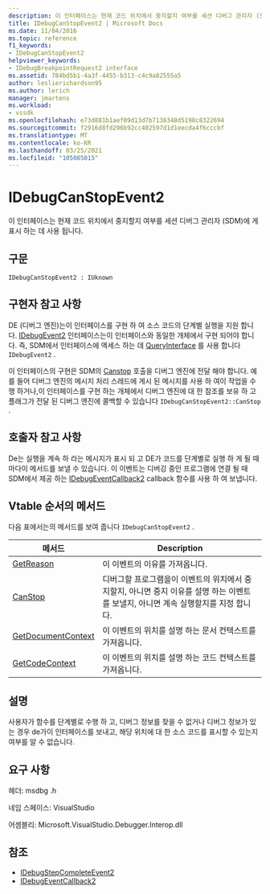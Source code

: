 ```yaml
---
description: 이 인터페이스는 현재 코드 위치에서 중지할지 여부를 세션 디버그 관리자 (SDM)에 게 표시 하는 데 사용 됩니다.
title: IDebugCanStopEvent2 | Microsoft Docs
ms.date: 11/04/2016
ms.topic: reference
f1_keywords:
- IDebugCanStopEvent2
helpviewer_keywords:
- IDebugBreakpointRequest2 interface
ms.assetid: 784bd5b1-4a3f-4455-b313-c4c9a82555a5
author: leslierichardson95
ms.author: lerich
manager: jmartens
ms.workload:
- vssdk
ms.openlocfilehash: e73d881b1aef09d13d7b7138348d5198c8322694
ms.sourcegitcommit: f2916d8fd296b92cc402597d1d1eecda4f6cccbf
ms.translationtype: MT
ms.contentlocale: ko-KR
ms.lasthandoff: 03/25/2021
ms.locfileid: "105085015"
---
```

# <a name="idebugcanstopevent2"></a>IDebugCanStopEvent2
이 인터페이스는 현재 코드 위치에서 중지할지 여부를 세션 디버그 관리자 (SDM)에 게 표시 하는 데 사용 됩니다.

## <a name="syntax"></a>구문

```
IDebugCanStopEvent2 : IUknown
```

## <a name="notes-for-implementers"></a>구현자 참고 사항
 DE (디버그 엔진)는이 인터페이스를 구현 하 여 소스 코드의 단계별 실행을 지원 합니다. [IDebugEvent2](../../../extensibility/debugger/reference/idebugevent2.md) 인터페이스는이 인터페이스와 동일한 개체에서 구현 되어야 합니다. 즉, SDM에서 인터페이스에 액세스 하는 데 [QueryInterface](/cpp/atl/queryinterface) 를 사용 합니다 `IDebugEvent2` .

 이 인터페이스의 구현은 SDM의 [Canstop](../../../extensibility/debugger/reference/idebugcanstopevent2-canstop.md) 호출을 디버그 엔진에 전달 해야 합니다. 예를 들어 디버그 엔진의 메시지 처리 스레드에 게시 된 메시지를 사용 하 여이 작업을 수행 하거나,이 인터페이스를 구현 하는 개체에서 디버그 엔진에 대 한 참조를 보유 하 고 플래그가 전달 된 디버그 엔진에 콜백할 수 있습니다 `IDebugCanStopEvent2::CanStop` .

## <a name="notes-for-callers"></a>호출자 참고 사항
 De는 실행을 계속 하 라는 메시지가 표시 되 고 DE가 코드를 단계별로 실행 하 게 될 때마다이 메서드를 보낼 수 있습니다. 이 이벤트는 디버깅 중인 프로그램에 연결 될 때 SDM에서 제공 하는 [IDebugEventCallback2](../../../extensibility/debugger/reference/idebugeventcallback2.md) callback 함수를 사용 하 여 보냅니다.

## <a name="methods-in-vtable-order"></a>Vtable 순서의 메서드
 다음 표에서는의 메서드를 보여 줍니다 `IDebugCanStopEvent2` .

|메서드|Description|
|------------|-----------------|
|[GetReason](../../../extensibility/debugger/reference/idebugcanstopevent2-getreason.md)|이 이벤트의 이유를 가져옵니다.|
|[CanStop](../../../extensibility/debugger/reference/idebugcanstopevent2-canstop.md)|디버그할 프로그램을이 이벤트의 위치에서 중지할지, 아니면 중지 이유를 설명 하는 이벤트를 보낼지, 아니면 계속 실행할지를 지정 합니다.|
|[GetDocumentContext](../../../extensibility/debugger/reference/idebugcanstopevent2-getdocumentcontext.md)|이 이벤트의 위치를 설명 하는 문서 컨텍스트를 가져옵니다.|
|[GetCodeContext](../../../extensibility/debugger/reference/idebugcanstopevent2-getcodecontext.md)|이 이벤트의 위치를 설명 하는 코드 컨텍스트를 가져옵니다.|

## <a name="remarks"></a>설명
 사용자가 함수를 단계별로 수행 하 고, 디버그 정보를 찾을 수 없거나 디버그 정보가 있는 경우 de가이 인터페이스를 보내고, 해당 위치에 대 한 소스 코드를 표시할 수 있는지 여부를 알 수 없습니다.

## <a name="requirements"></a>요구 사항
 헤더: msdbg .h

 네임 스페이스: VisualStudio

 어셈블리: Microsoft.VisualStudio.Debugger.Interop.dll

## <a name="see-also"></a>참조
- [IDebugStepCompleteEvent2](../../../extensibility/debugger/reference/idebugstepcompleteevent2.md)
- [IDebugEventCallback2](../../../extensibility/debugger/reference/idebugeventcallback2.md)
